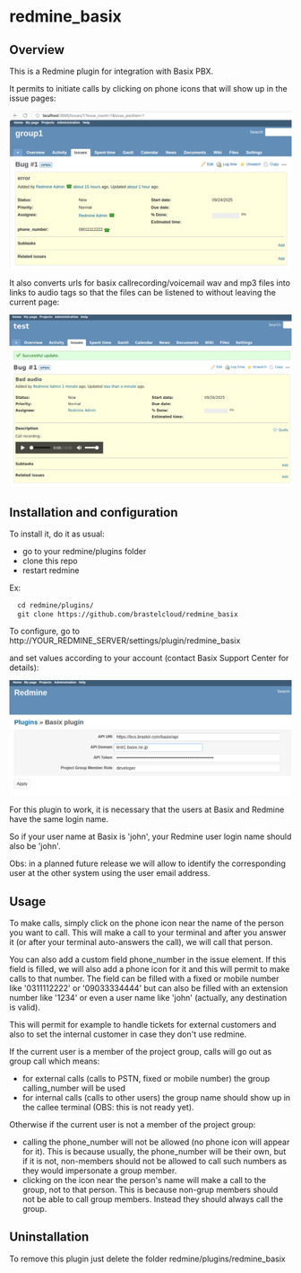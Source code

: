 # redmine_basix

## Overview

This is a Redmine plugin for integration with Basix PBX.

It permits to initiate calls by clicking on phone icons that will show up in the issue pages:

![basix_redmine phone_icons](./images/redmine_basix.phone_icons.png)

It also converts urls for basix callrecording/voicemail wav and mp3 files into links to audio tags so that the files can be listened to without leaving the current page:

![basix_redmine media_player](./images/redmine_basix.media_player.png)


## Installation and configuration

To install it, do it as usual:
  - go to your redmine/plugins folder
  - clone this repo
  - restart redmine

 Ex:
```
  cd redmine/plugins/
  git clone https://github.com/brastelcloud/redmine_basix
```

To configure, go to http://YOUR_REDMINE_SERVER/settings/plugin/redmine_basix

and set values according to your account (contact Basix Support Center for details):
 
![basix_redmine configuration](./images/redmine_basix.configuration.png)

For this plugin to work, it is necessary that the users at Basix and Redmine have the same login name. 

So if your user name at Basix is 'john', your Redmine user login name should also be 'john'.

Obs: in a planned future release we will allow to identify the corresponding user at the other system using the user email address.

## Usage

To make calls, simply click on the phone icon near the name of the person you want to call.
This will make a call to your terminal and after you answer it (or after your terminal auto-answers the call), we will call that person.

You can also add a custom field phone_number in the issue element. 
If this field is filled, we will also add a phone icon for it and this will permit to make calls to that number.
The field can be filled with a fixed or mobile number like '0311112222' or '09033334444' but can also be filled with an extension number like '1234' or even a user name like 'john' (actually, any destination is valid).

This will permit for example to handle tickets for external customers and also to set the internal customer in case they don't use redmine.

If the current user is a member of the project group, calls will go out as group call which means:
  - for external calls (calls to PSTN, fixed or mobile number) the group calling_number will be used
  - for internal calls (calls to other users) the group name should show up in the callee terminal (OBS: this is not ready yet).

Otherwise if the current user is not a member of the project group:
  - calling the phone_number will not be allowed (no phone icon will appear for it). This is because usually, the phone_number will be their own, but if it is not, non-members should not be allowed to call such numbers as they would impersonate a group member.
  - clicking on the icon near the person's name will make a call to the group, not to that person. This is because non-grup members should not be able to call group members. Instead they should always call the group.

## Uninstallation 

To remove this plugin just delete the folder redmine/plugins/redmine_basix
